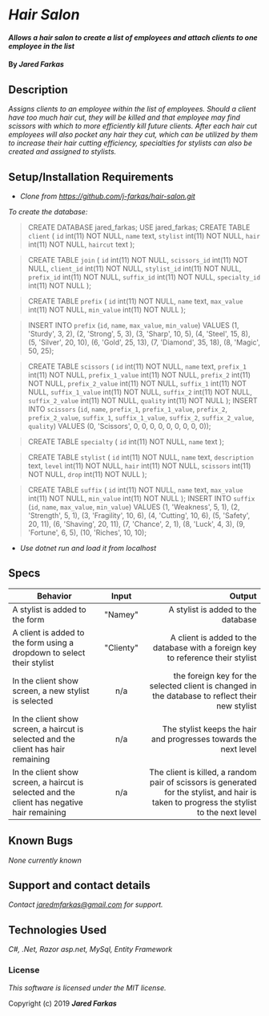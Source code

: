 # _Hair Salon_

#### _Allows a hair salon to create a list of employees and attach clients to one employee in the list_

#### By _**Jared Farkas**_

## Description

_Assigns clients to an employee within the list of employees. Should a client have too much hair cut, they will be killed and that employee may find scissors with which to more efficiently kill future clients. After each hair cut employees will also pocket any hair they cut, which can be utilized by them to increase their hair cutting efficiency, specialties for stylists can also be created and assigned to stylists._

## Setup/Installation Requirements

* _Clone from https://github.com/j-farkas/hair-salon.git_

*_To create the database:_*
>CREATE DATABASE jared_farkas;
> USE jared_farkas;
> CREATE TABLE `client` (
  `id` int(11) NOT NULL,
  `name` text,
  `stylist` int(11) NOT NULL,
  `hair` int(11) NOT NULL,
  `haircut` text
);

  > CREATE TABLE `join` (
    `id` int(11) NOT NULL,
    `scissors_id` int(11) NOT NULL,
    `client_id` int(11) NOT NULL,
    `stylist_id` int(11) NOT NULL,
    `prefix_id` int(11) NOT NULL,
    `suffix_id` int(11) NOT NULL,
    `specialty_id` int(11) NOT NULL
  );

  >CREATE TABLE `prefix` (
    `id` int(11) NOT NULL,
    `name` text,
    `max_value` int(11) NOT NULL,
    `min_value` int(11) NOT NULL
  );

  >INSERT INTO `prefix` (`id`, `name`, `max_value`, `min_value`) VALUES
  (1, 'Sturdy', 3, 2),
  (2, 'Strong', 5, 3),
  (3, 'Sharp', 10, 5),
  (4, 'Steel', 15, 8),
  (5, 'Silver', 20, 10),
  (6, 'Gold', 25, 13),
  (7, 'Diamond', 35, 18),
  (8, 'Magic', 50, 25);

  >CREATE TABLE `scissors` (
    `id` int(11) NOT NULL,
    `name` text,
    `prefix_1` int(11) NOT NULL,
    `prefix_1_value` int(11) NOT NULL,
    `prefix_2` int(11) NOT NULL,
    `prefix_2_value` int(11) NOT NULL,
    `suffix_1` int(11) NOT NULL,
    `suffix_1_value` int(11) NOT NULL,
    `suffix_2` int(11) NOT NULL,
    `suffix_2_value` int(11) NOT NULL,
    `quality` int(11) NOT NULL
  );
>INSERT INTO `scissors` (`id`, `name`, `prefix_1`, `prefix_1_value`, `prefix_2`, `prefix_2_value`, `suffix_1`, `suffix_1_value`, `suffix_2`, `suffix_2_value`, `quality`) VALUES
(0, 'Scissors', 0, 0, 0, 0, 0, 0, 0, 0, 0));

>CREATE TABLE `specialty` (
  `id` int(11) NOT NULL,
  `name` text
);

>CREATE TABLE `stylist` (
  `id` int(11) NOT NULL,
  `name` text,
  `description` text,
  `level` int(11) NOT NULL,
  `hair` int(11) NOT NULL,
  `scissors` int(11) NOT NULL,
  `drop` int(11) NOT NULL
);

>CREATE TABLE `suffix` (
  `id` int(11) NOT NULL,
  `name` text,
  `max_value` int(11) NOT NULL,
  `min_value` int(11) NOT NULL
);
>INSERT INTO `suffix` (`id`, `name`, `max_value`, `min_value`) VALUES
(1, 'Weakness', 5, 1),
(2, 'Strength', 5, 1),
(3, 'Fragility', 10, 6),
(4, 'Cutting', 10, 6),
(5, 'Safety', 20, 11),
(6, 'Shaving', 20, 11),
(7, 'Chance', 2, 1),
(8, 'Luck', 4, 3),
(9, 'Fortune', 6, 5),
(10, 'Riches', 10, 10);

* _Use dotnet run and load it from localhost_

## Specs

| Behavior | Input | Output |
| ------------- |:-------------:| -----:|
| A stylist is added to the form | "Namey"  | A stylist is added to the database |
| A client is added to the form using a dropdown to select their stylist | "Clienty" | A client is added to the database with a foreign key to reference their stylist |
| In the client show screen, a new stylist is selected | n/a | the foreign key for the selected client is changed in the database to reflect their new stylist |
| In the client show screen, a haircut is selected and the client has hair remaining | n/a | The stylist keeps the hair and progresses towards the next level|
| In the client show screen, a haircut is selected and the client has negative hair remaining | n/a | The client is killed, a random pair of scissors is generated for the stylist, and hair is taken to progress the stylist to the next level|

## Known Bugs

_None currently known_

## Support and contact details

_Contact jaredmfarkas@gmail.com for support._

## Technologies Used

_C#, .Net, Razor asp.net, MySql, Entity Framework_

### License

*This software is licensed under the MIT license.*

Copyright (c) 2019 **_Jared Farkas_**
